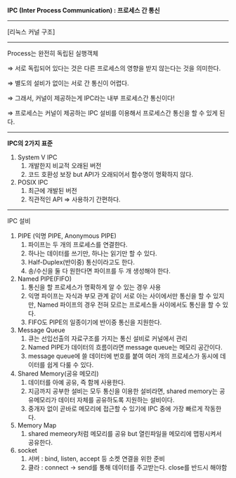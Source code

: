 **IPC (Inter Process Communication) : 프로세스 간 통신**

---

[리눅스 커널 구조]

---

Process는 완전히 독립된 실행객체

⇒ 서로 독립되어 있다는 것은 다른 프로세스의 영향을 받지 않는다는 것을 의미한다.

⇒ 별도의 설비가 없이는 서로 간 통신이 어렵다.

⇒ 그래서, 커널이 제공하는게 IPC라는 내부 프로세스간 통신이다!

⇒ 프로세스는 커널이 제공하는 IPC 설비를 이용해서 프로세스간 통신을 할 수 있게 된다.

---

**IPC의 2가지 표준**

1. System V IPC
    1. 개발한지 비교적 오래된 버전
    2. 코드 호환성 보장 but API가 오래되어서 함수명이 명확하지 않다.
2. POSIX IPC
    1. 최근에 개발된 버전
    2. 직관적인 API ⇒ 사용하기 간편하다.

---

IPC 설비

1. PIPE (익명 PIPE, Anonymous PIPE)
    1. 파이프는 두 개의 프로세스를 연결한다.
    2. 하나는 데이터를 쓰기만, 하나는 읽기만 할 수 있다.
    3. Half-Duplex(반이중) 통신이라고도 한다.
    4. 송/수신을 둘 다 원한다면 파이프를 두 개 생성해야 한다.
2. Named PIPE(FIFO)
    1. 통신을 할 프로세스가 명확하게 알 수 있는 경우 사용
    2. 익명 파이프는 자식과 부모 관계 같이 서로 아는 사이에서만 통신을 할 수 있지만,
    Named 파이프의 경우 전혀 모르는 프로세스들 사이에서도 통신을 할 수 있다.
    3. FIFO도 PIPE의 일종이기에 반이중 통신을 지원한다.
3. Message Queue
    1. 큐는 선입선출의 자료구조를 가지는 통신 설비로 커널에서 관리
    2. Named PIPE가 데이터의 흐름이라면 message queue는 메모리 공간이다.
    3. message queue에 쓸 데이터에 번호를 붙여 여러 개의 프로세스가 동시에 데이터를 쉽게 다룰 수 있다.
4. Shared Memory(공유 메모리)
    1. 데이터를 아예 공유, 즉 함께 사용한다.
    2. 지금까지 공부한 설비는 모두 통신을 이용한 설비라면, shared memory는 공유메모리가 데이터 자체를 공유하도록 지원하는 설비이다.
    3. 중개자 없이 곧바로 메모리에 접근할 수 있기에 IPC 중에 가장 빠르게 작동한다.
5. Memory Map
    1. shared memeory처럼 메모리를 공유 but 열린파일을 메모리에 맵핑시켜서 공유한다.
6. socket
    1. 서버 : bind, listen, accept 등 소켓 연결을 위한 준비
    2. 클라 : connect → send를 통해 데이터를 주고받는다. close를 반드시 해야함